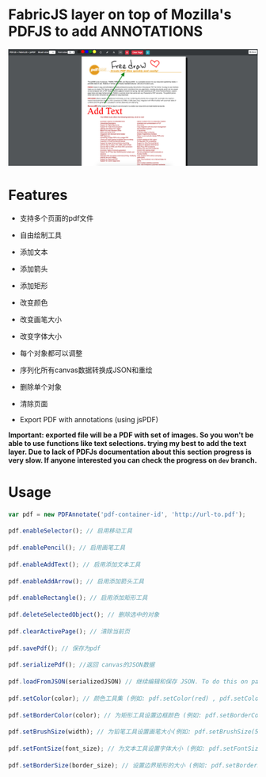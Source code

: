 # FabricJS layer on top of Mozilla's PDFJS to add ANNOTATIONS

![Alt text](./Screenshot.png?raw=true "Screenshot")

# Features

- 支持多个页面的pdf文件

- 自由绘制工具

- 添加文本

- 添加箭头

- 添加矩形

- 改变颜色

- 改变画笔大小

- 改变字体大小

- 每个对象都可以调整

- 序列化所有canvas数据转换成JSON和重绘

- 删除单个对象

- 清除页面

- Export PDF with annotations (using jsPDF)

**Important: exported file will be a PDF with set of images. So you won't be able to use functions like text selections. trying my best to add the text layer. Due to lack of PDFJs documentation about this section progress is very slow. If anyone interested you can check the progress on `dev` branch.**

# Usage 

```javascript
var pdf = new PDFAnnotate('pdf-container-id', 'http://url-to.pdf');

pdf.enableSelector(); // 启用移动工具

pdf.enablePencil(); // 启用画笔工具

pdf.enableAddText(); // 启用添加文本工具

pdf.enableAddArrow(); // 启用添加箭头工具

pdf.enableRectangle(); // 启用添加矩形工具

pdf.deleteSelectedObject(); // 删除选中的对象

pdf.clearActivePage(); // 清除当前页

pdf.savePdf(); // 保存为pdf

pdf.serializePdf(); //返回 canvas的JSON数据

pdf.loadFromJSON(serializedJSON) // 继续编辑和保存 JSON. To do this on page load use `ready` option(scripts.js line 5)

pdf.setColor(color); // 颜色工具集 (例如: pdf.setColor(red) , pdf.setColor('#fff'), pdf.setColor('rgba(255,0,0,0.5)'))

pdf.setBorderColor(color); // 为矩形工具设置边框颜色 (例如: pdf.setBorderColor(red) , pdf.setBorderColor('#fff'))

pdf.setBrushSize(width); // 为铅笔工具设置画笔大小(例如: pdf.setBrushSize(5))

pdf.setFontSize(font_size); // 为文本工具设置字体大小 (例如: pdf.setFontSize(18))

pdf.setBorderSize(border_size); // 设置边界矩形的大小 (例如: pdf.setBorderSize(2))
```

